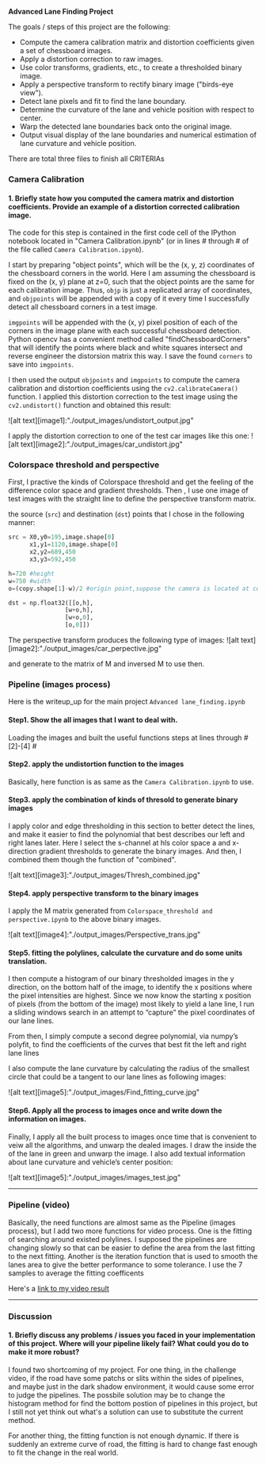 **Advanced Lane Finding Project**

The goals / steps of this project are the following:

* Compute the camera calibration matrix and distortion coefficients given a set of chessboard images.
* Apply a distortion correction to raw images.
* Use color transforms, gradients, etc., to create a thresholded binary image.
* Apply a perspective transform to rectify binary image ("birds-eye view").
* Detect lane pixels and fit to find the lane boundary.
* Determine the curvature of the lane and vehicle position with respect to center.
* Warp the detected lane boundaries back onto the original image.
* Output visual display of the lane boundaries and numerical estimation of lane curvature and vehicle position.


There are total three files to finish all CRITERIAs
### Camera Calibration

#### 1. Briefly state how you computed the camera matrix and distortion coefficients. Provide an example of a distortion corrected calibration image.

The code for this step is contained in the first code cell of the IPython notebook located in "Camera Calibration.ipynb" (or in lines # through # of the file called `Camera Calibration.ipynb`).  

I start by preparing "object points", which will be the (x, y, z) coordinates of the chessboard corners in the world. Here I am assuming the chessboard is fixed on the (x, y) plane at z=0, such that the object points are the same for each calibration image.  Thus, `objp` is just a replicated array of coordinates, and `objpoints` will be appended with a copy of it every time I successfully detect all chessboard corners in a test image.  


`imgpoints` will be appended with the (x, y) pixel position of each of the corners in the image plane with each successful chessboard detection. Python opencv has a convenient method called "findChessboardCorners" that will identify the points where black and white squares intersect and reverse engineer the distorsion matrix this way. I save the found `corners` to save into `imgpoints`.

I then used the output `objpoints` and `imgpoints` to compute the camera calibration and distortion coefficients using the `cv2.calibrateCamera()` function.  I applied this distortion correction to the test image using the `cv2.undistort()` function and obtained this result: 

![alt text][image1]:"./output_images/undistort_output.jpg"

I apply the distortion correction to one of the test car images like this one:
![alt text][image2]:"./output_images/car_undistort.jpg"


### Colorspace threshold and perspective

First, I practive the kinds of Colorspace threshold and get the feeling of the difference color space and gradient thresholds.
Then , I use one image of test images with the straight line to define the perspective transform matrix. 

the source (`src`) and destination (`dst`) points that I chose in the following manner:

```python
src = X0,y0=195,image.shape[0]
      x1,y1=1120,image.shape[0]
      x2,y2=689,450
      x3,y3=592,450

h=720 #height
w=750 #width
o=(copy.shape[1]-w)/2 #origin point,suppose the camera is located at center

dst = np.float32([[o,h],
                [w+o,h],
                [w+o,0],
                [o,0]])
```

The perspective transform produces the following type of images:
![alt text][image2]:"./output_images/car_perpective.jpg"

and generate to the matrix of M and inversed M to use then.


### Pipeline (images process)

Here is the writeup_up for the main project `Advanced lane_finding.ipynb`

#### Step1. Show the all images that I want to deal with.

Loading the images and built the useful functions steps at lines through # [2]-[4] #

#### Step2. apply the undistortion function to the images

Basically, here function is as same as the `Camera Calibration.ipynb` to use.

#### Step3. apply the combination of kinds of thresold to generate binary images

I apply color and edge thresholding in this section to better detect the lines, and make it easier to find the polynomial that best describes our left and right lanes later. Here I select the s-channel at hls color space a and x-direction gradient thresholds to generate the binary images. And then, I combined them though the function of "combined".

![alt text][image3]:"./output_images/Thresh_combined.jpg"

#### Step4. apply perspective transform to the binary images

I apply the M matrix generated from `Colorspace_threshold and perspective.ipynb` to the above binary images.

![alt text][image4]:"./output_images/Perspective_trans.jpg"


#### Step5. fitting the polylines, calculate the curvature and do some units translation.

I then compute a histogram of our binary thresholded images in the y direction, on the bottom half of the image, to identify the x positions where the pixel intensities are highest. Since we now know the starting x position of pixels (from the bottom of the image) most likely to yield a lane line, I run a sliding windows search in an attempt to “capture” the pixel coordinates of our lane lines.

From then, I simply compute a second degree polynomial, via numpy’s polyfit, to find the coefficients of the curves that best fit the left and right lane lines

I also compute the lane curvature by calculating the radius of the smallest circle that could be a tangent to our lane lines as following images:

![alt text][image5]:"./output_images/Find_fitting_curve.jpg"

#### Step6. Apply all the process to images once and write down the information on images.

Finally, I apply all the built process to images once time that is convenient to veiw all the algorithms, and unwarp the dealed images. I draw the inside the of the lane in green and unwarp the image. I also add textual information about lane curvature and vehicle’s center position:


![alt text][image5]:"./output_images/images_test.jpg"

---

### Pipeline (video)

Basically, the need functions are almost same as the Pipeline (images process), but I add two more functions for video process.
One is the fitting of searching around existed polylines. I supposed the pipelines are changing slowly so that can be easier to define the area from the last fitting to the next fitting.
Another is the iteration function that is used to smooth the lanes area to give the better performance to some tolerance. I use the 7 samples to average the fitting coefficents

Here's a [link to my video result](.Output_video//project_video.mp4)

---

### Discussion

#### 1. Briefly discuss any problems / issues you faced in your implementation of this project.  Where will your pipeline likely fail?  What could you do to make it more robust?

I found two shortcoming of my project.
For one thing, in the challenge video, if the road have some patchs or slits within the sides of pipelines, and maybe just in the dark shadow environment, it would cause some error to judge the pipelines. The possbile solution may be to change the histogram method for find the bottom postion of pipelines in this project, but I still not yet think out what's a solution can use to substitute the current method.

For another thing, the fitting function is not enough dynamic. If there is suddenly an extreme curve of road, the fitting is hard to change fast enough to fit the change in the real world.
